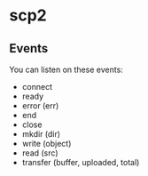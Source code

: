 # scp2

## Events

You can listen on these events:

* connect
* ready
* error (err)
* end
* close
* mkdir (dir)
* write (object)
* read (src)
* transfer (buffer, uploaded, total)
